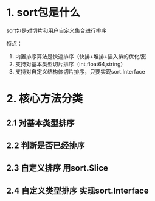 # 1. sort包是什么
sort包是对切片和用户自定义集合进行排序

特点：
1. 内置排序算法是快速排序（快排+堆排+插入排的优化版）
2. 支持对基本类型切片排序（int,float64,string）
3. 支持对自定义结构体切片排序，只要实现sort.Interface

# 2. 核心方法分类
## 2.1 对基本类型排序

## 2.2 判断是否已经排序

## 2.3 自定义排序 用sort.Slice

## 2.4 自定义类型排序 实现sort.Interface